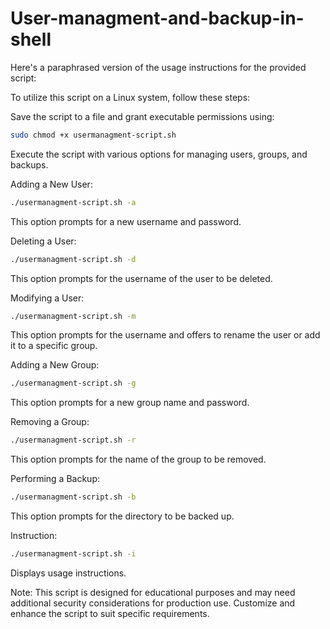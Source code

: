 # User-managment-and-backup-in-shell
Here's a paraphrased version of the usage instructions for the provided script:

To utilize this script on a Linux system, follow these steps:

Save the script to a file and grant executable permissions using:
```bash
sudo chmod +x usermanagment-script.sh
```
Execute the script with various options for managing users, groups, and backups.

Adding a New User:
```bash
./usermanagment-script.sh -a
```
This option prompts for a new username and password.

Deleting a User:
```bash
./usermanagment-script.sh -d
```
This option prompts for the username of the user to be deleted.

Modifying a User:
```bash
./usermanagment-script.sh -m
```
This option prompts for the username and offers to rename the user or add it to a specific group.

Adding a New Group:

```bash
./usermanagment-script.sh -g
```
This option prompts for a new group name and password.

Removing a Group:
```bash
./usermanagment-script.sh -r
```
This option prompts for the name of the group to be removed.

Performing a Backup:
```bash
./usermanagment-script.sh -b
```
This option prompts for the directory to be backed up.

Instruction:
```bash
./usermanagment-script.sh -i
```
Displays usage instructions.

Note: This script is designed for educational purposes and may need additional security considerations for production use. Customize and enhance the script to suit specific requirements.



